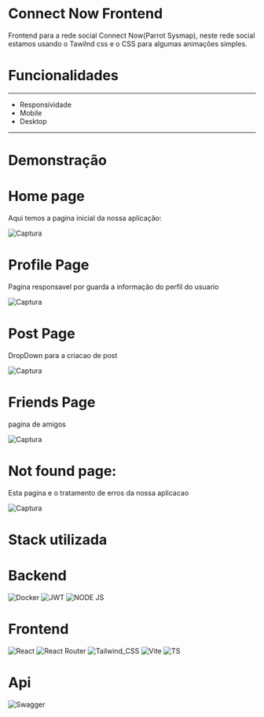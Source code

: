# Connect Now Frontend

Frontend para a rede social Connect Now(Parrot Sysmap), neste rede social estamos usando o Tawilnd css e o CSS para algumas animações simples.

# **Funcionalidades**

---

- Responsividade
- Mobile
- Desktop

---

# Demonstração

# Home page

Aqui temos a pagina inicial da nossa aplicação:



![Captura](https://github.com/bc-fullstack-03/Bene-Tesla-Frontend/assets/78994881/07f9923a-4f33-43b7-a6e8-418aa2156040)

# Profile Page
Pagina responsavel por guarda a informação do perfil do usuario

![Captura](https://github.com/bc-fullstack-03/Bene-Tesla-Frontend/assets/78994881/11c49936-136d-4bdb-8809-f0efcda6d971)

# Post Page
DropDown para a criacao de post

![Captura](https://github.com/bc-fullstack-03/Bene-Tesla-Frontend/assets/78994881/a19728ea-a3f3-45a8-ad7a-65c155439a64)


# Friends Page 
pagina de amigos

![Captura](https://github.com/bc-fullstack-03/Bene-Tesla-Frontend/assets/78994881/1d005e5c-5988-44d2-9361-1f2efd640197)


# Not found page:
Esta pagina e o tratamento de erros da nossa aplicacao

![Captura](https://github.com/bc-fullstack-03/Bene-Tesla-Frontend/assets/78994881/976b0a72-cd25-41c3-a132-13d10ade0a38)

# Stack utilizada
# Backend
![Docker](https://img.shields.io/badge/Docker-2CA5E0?style=for-the-badge&logo=docker&logoColor=white)
![JWT](https://img.shields.io/badge/JWT-000000?style=for-the-badge&logo=JSON%20web%20tokens&logoColor=white)
![NODE JS](https://img.shields.io/badge/Node.js-339933?style=for-the-badge&logo=nodedotjs&logoColor=white)

# Frontend
![React](https://img.shields.io/badge/React-20232A?style=for-the-badge&logo=react&logoColor=61DAFB)
![React Router](https://img.shields.io/badge/React_Router-CA4245?style=for-the-badge&logo=react-router&logoColor=white)
![Tailwind_CSS](https://img.shields.io/badge/Tailwind_CSS-38B2AC?style=for-the-badge&logo=tailwind-css&logoColor=white)
![Vite](https://img.shields.io/badge/Vite-B73BFE?style=for-the-badge&logo=vite&logoColor=FFD62E)
![TS](https://img.shields.io/badge/TypeScript-007ACC?style=for-the-badge&logo=typescript&logoColor=white)

# Api
![Swagger](https://img.shields.io/badge/Swagger-85EA2D?style=for-the-badge&logo=Swagger&logoColor=white)
